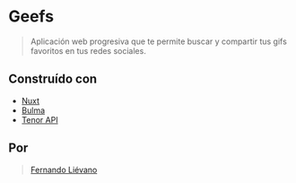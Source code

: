# Geefs

> Aplicación web progresiva que te permite buscar y compartir tus gifs favoritos en tus redes sociales.

## Construído con 

* [Nuxt](https://nuxtjs.org/)
* [Bulma](https://bulma.io/)
* [Tenor API](https://tenor.com/gifapi)

## Por
>[Fernando Liévano](https://twitter.com/_fernandolievan)


